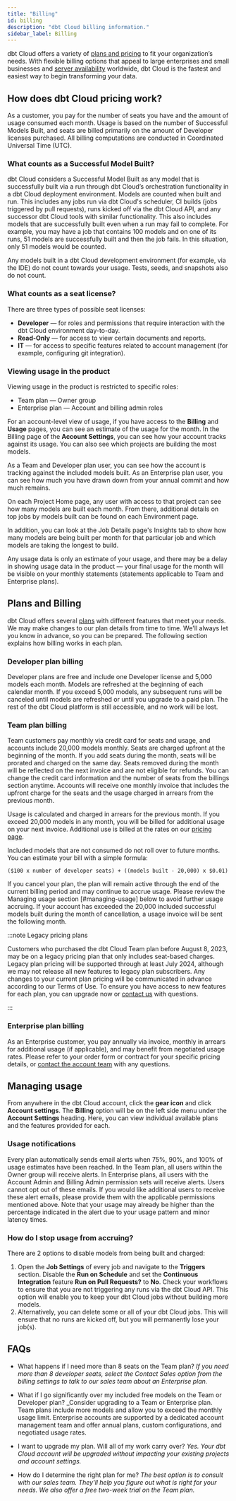 ```yaml
--- 
title: "Billing"
id: billing 
description: "dbt Cloud billing information." 
sidebar_label: Billing
---
```


dbt Cloud offers a variety of [plans and pricing](https://www.getdbt.com/pricing/) to fit your organization’s needs. With flexible billing options that appeal to large enterprises and small businesses and [server availability](/docs/cloud/about-cloud/regions-ip-addresses) worldwide, dbt Cloud is the fastest and easiest way to begin transforming your data.

## How does dbt Cloud pricing work?

As a customer, you pay for the number of seats you have and the amount of usage consumed each month. Usage is based on the number of Successful Models Built, and seats are billed primarily on the amount of Developer licenses purchased. All billing computations are conducted in Coordinated Universal Time (UTC).

### What counts as a Successful Model Built?

dbt Cloud considers a Successful Model Built as any model that is successfully built via a run through dbt Cloud’s orchestration functionality in a dbt Cloud deployment environment. Models are counted when built and run. This includes any jobs run via dbt Cloud's scheduler, CI builds (jobs triggered by pull requests), runs kicked off via the dbt Cloud API, and any successor dbt Cloud tools with similar functionality. This also includes models that are successfully built even when a run may fail to complete. For example, you may have a job that contains 100 models and on one of its runs, 51 models are successfully built and then the job fails. In this situation, only 51 models would be counted.

Any models built in a dbt Cloud development environment (for example, via the IDE) do not count towards your usage. Tests, seeds, and snapshots also do not count. 


### What counts as a seat license? 

There are three types of possible seat licenses:

* **Developer** &mdash; for roles and permissions that require interaction with the dbt Cloud environment day-to-day.
* **Read-Only** &mdash; for access to view certain documents and reports. 
* **IT** &mdash; for access to specific features related to account management (for example, configuring git integration). 

### Viewing usage in the product 

Viewing usage in the product is restricted to specific roles:

* Team plan &mdash; Owner group
* Enterprise plan &mdash; Account and billing admin roles

For an account-level view of usage, if you have access to the **Billing** and **Usage** pages, you can see an estimate of the usage for the month. In the Billing page of the **Account Settings**, you can see how your account tracks against its usage. You can also see which projects are building the most models. 

As a Team and Developer plan user, you can see how the account is tracking against the included models built. As an Enterprise plan user, you can see how much you have drawn down from your annual commit and how much remains. 

On each Project Home page, any user with access to that project can see how many models are built each month. From there, additional details on top jobs by models built can be found on each Environment page. 

In addition, you can look at the Job Details page's Insights tab to show how many models are being built per month for that particular job and which models are taking the longest to build. 

Any usage data is only an estimate of your usage, and there may be a delay in showing usage data in the product &mdash; your final usage for the month will be visible on your monthly statements (statements applicable to Team and Enterprise plans).


## Plans and Billing

dbt Cloud offers several [plans](https://www.getdbt.com/pricing) with different features that meet your needs. We may make changes to our plan details from time to time. We'll always let you know in advance, so you can be prepared. The following section explains how billing works in each plan.

### Developer plan billing

Developer plans are free and include one Developer license and 5,000 models each month. Models are refreshed at the beginning of each calendar month. If you exceed 5,000 models, any subsequent runs will be canceled until models are refreshed or until you upgrade to a paid plan. The rest of the dbt Cloud platform is still accessible, and no work will be lost. 

### Team plan billing 

Team customers pay monthly via credit card for seats and usage, and accounts include 20,000 models monthly. Seats are charged upfront at the beginning of the month. If you add seats during the month, seats will be prorated and charged on the same day. Seats removed during the month will be reflected on the next invoice and are not eligible for refunds. You can change the credit card information and the number of seats from the billings section anytime. Accounts will receive one monthly invoice that includes the upfront charge for the seats and the usage charged in arrears from the previous month. 

Usage is calculated and charged in arrears for the previous month. If you exceed 20,000 models in any month, you will be billed for additional usage on your next invoice. Additional use is billed at the rates on our [pricing page](https://www.getdbt.com/pricing). 


Included models that are not consumed do not roll over to future months. You can estimate your bill with a simple formula: 

`($100 x number of developer seats) + ((models built - 20,000) x $0.01)`

If you cancel your plan, the plan will remain active through the end of the current billing period and may continue to accrue usage. Please review the Managing usage section [#managing-usage] below to avoid further usage accruing. If your account has exceeded the 20,000 included successful models built during the month of cancellation, a usage invoice will be sent the following month.

:::note Legacy pricing plans
 
Customers who purchased the dbt Cloud Team plan before August 8, 2023, may be on a legacy pricing plan that only includes seat-based charges. Legacy plan pricing will be supported through at least July 2024, although we may not release all new features to legacy plan subscribers. Any changes to your current plan pricing will be communicated in advance according to our Terms of Use. To ensure you have access to new features for each plan, you can upgrade now or [contact us](mailto:support@getdbt.com) with questions.

:::

### Enterprise plan billing

As an Enterprise customer, you pay annually via invoice, monthly in arrears for additional usage (if applicable), and may benefit from negotiated usage rates. Please refer to your order form or contract for your specific pricing details, or [contact the account team](https://www.getdbt.com/contact-demo) with any questions. 

## Managing usage

From anywhere in the dbt Cloud account, click the **gear icon** and click **Account settings**. The **Billing** option will be on the left side menu under the **Account Settings** heading. Here, you can view individual available plans and the features provided for each. 

### Usage notifications 

Every plan automatically sends email alerts when 75%, 90%, and 100% of usage estimates have been reached. In the Team plan, all users within the Owner group will receive alerts. In Enterprise plans, all users with the Account Admin and Billing Admin permission sets will receive alerts. Users cannot opt out of these emails. If you would like additional users to receive these alert emails, please provide them with the applicable permissions mentioned above. Note that your usage may already be higher than the percentage indicated in the alert due to your usage pattern and minor latency times. 

### How do I stop usage from accruing?

There are 2 options to disable models from being built and charged:

1. Open the **Job Settings** of every job and navigate to the **Triggers** section. Disable the **Run on Schedule** and set the **Continuous Integration** feature **Run on Pull Requests?**  to **No**. Check your workflows to ensure that you are not triggering any runs via the dbt Cloud API. This option will enable you to keep your dbt Cloud jobs without building more models. 
2. Alternatively, you can delete some or all of your dbt Cloud jobs. This will ensure that no runs are kicked off, but you will permanently lose your job(s). 


## FAQs
* What happens if I need more than 8 seats on the Team plan? 
_If you need more than 8 developer seats, select the Contact Sales option from the billing settings to talk to our sales team about an Enterprise plan._  

* What if I go significantly over my included free models on the Team or Developer plan?
_Consider upgrading to a Team or Enterprise plan. Team plans include more models and allow you to exceed the monthly usage limit. Enterprise accounts are supported by a dedicated account management team and offer annual plans, custom configurations, and negotiated usage rates. 

* I want to upgrade my plan. Will all of my work carry over?
_Yes. Your dbt Cloud account will be upgraded without impacting your existing projects and account settings._

* How do I determine the right plan for me?
 _The best option is to consult with our sales team. They'll help you figure out what is right for your needs. We also offer a free two-week trial on the Team plan._
